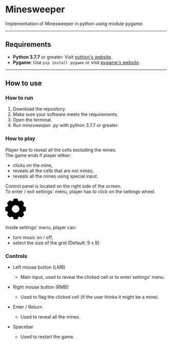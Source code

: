 # **Minesweeper**

Implementation of Minesweeper in python using module pygame.

---

## **Requirements**

- **Python 3.7.7** or greater: Visit [python's website](https://www.python.org/ "Go to the website").
- **Pygame**: Use `pip install pygame` or visit [pygame's website](https://www.pygame.org/wiki/GettingStarted "Go to the website").

---

## **How to use**

### **How to run**

1. Download the repository.
2. Make sure your software meets the requirements.
3. Open the terminal.
4. Run *minesweeper .py* with python 3.7.7 or greater.

### **How to play**

Player has to reveal all the cells excluding the mines.\
The game ends if player either:
- clicks on the mine,
- reveals all the cells that are not mines,
- reveals all the mines using special input.

Control panel is located on the right side of the screen.\
To enter / exit settings' menu, player has to click on the settings wheel.

![Settings wheel](files/settings_readme.png)

Inside settings' menu, player can:
- turn music on / off,
- select the size of the grid (Default: 9 x 9).

### **Controls**

- Left mouse button (LMB)
    - Main input, used to reveal the clicked cell or to enter settings' menu.

- Right mouse button (RMB)
    - Used to flag the clicked cell (if the user thinks it might be a mine).

- Enter / Return
    - Used to reveal all the mines.

- Spacebar
    - Used to restart the game.
